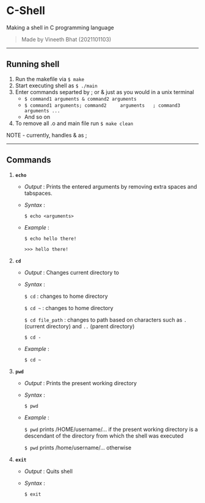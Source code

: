 # C-Shell
Making a shell in C programming language

> Made by Vineeth Bhat (2021101103)

***

## Running shell

1. Run the makefile via `$ make`
2. Start executing shell as `$ ./main`
3. Enter commands separted by ; or & just as you would in a unix terminal
    * `$ command1 arguments & command2 arguments`
    * `$ command1 arguments; command2     arguments   ; command3  arguments ...`
    * And so on
4. To remove all .o and main file run `$ make clean`

NOTE - currently, handles & as ;

---

## Commands

1. **`echo`**
    * _Output_ : Prints the entered arguments by removing extra spaces and tabspaces.
    * _Syntax_ : 
    
        `$ echo <arguments>`

    * _Example_ : 

        `$ echo hello there!`

        `>>> hello there!`
    
2. **`cd`**
    * _Output_ : Changes current directory to 
    * _Syntax_ :

        `$ cd` : changes to home directory

        `$ cd ~` : changes to home directory

        `$ cd file_path` : changes to path based on characters such as `.` (current directory) and `..` (parent directory)

        `$ cd -`

    * _Example_ : 

        `$ cd ~`
    
3. **`pwd`**
    * _Output_ : Prints the present working directory
    * _Syntax_ : 
    
        `$ pwd`

    * _Example_ : 

        `$ pwd` prints /HOME/username/... if the present working directory is a descendant of the directory from which the shell was executed

        `$ pwd` prints /home/username/... otherwise

4. **`exit`**
    * _Output_ : Quits shell
    * _Syntax_ :

        `$ exit`